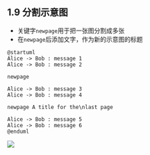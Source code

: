 ## 1.9 分割示意图
- 关键字`newpage`用于把一张图分割成多张
- 在`newpage`后添加文字，作为新的示意图的标题

```
@startuml
Alice -> Bob : message 1
Alice -> Bob : message 2

newpage

Alice -> Bob : message 3
Alice -> Bob : message 4

newpage A title for the\nlast page

Alice -> Bob : message 5
Alice -> Bob : message 6
@enduml
```

![](http://www.plantuml.com/plantuml/png/SoWkIImgAStDuNBCoKnELT2rKt3AJrAmKiXDBIvEJ4zLCCGbOSJ5bPTQNW1aSk5IOenBmWIkLy5HeIIp92TL8Is_IA4a8pKcBoUnk4G1hx6ck2JCk1nIyrA0dW40)